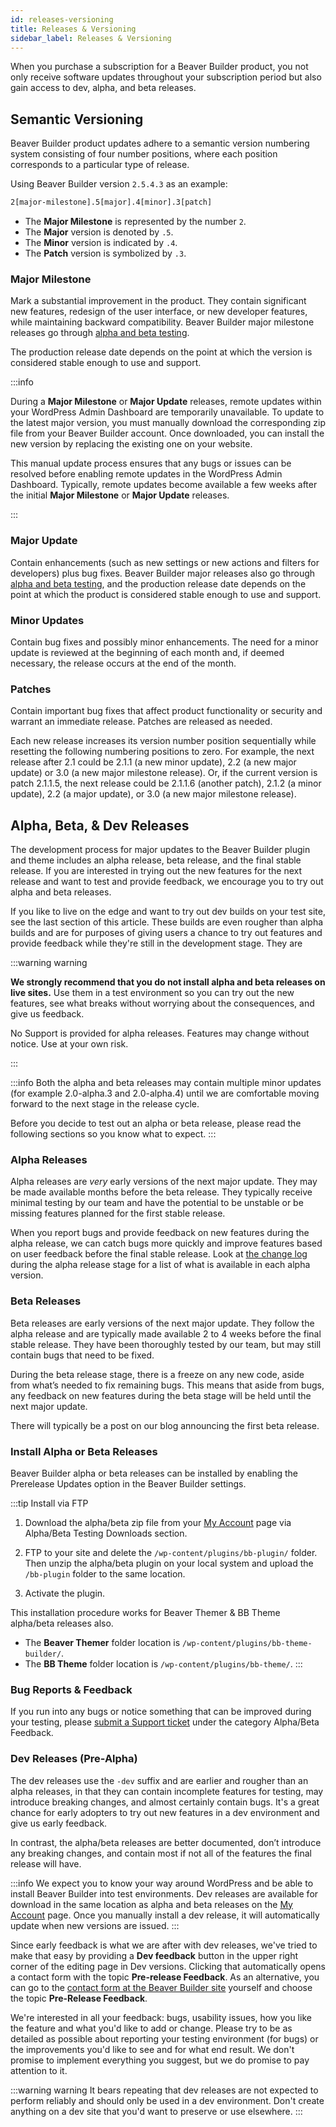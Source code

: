 ```yaml
---
id: releases-versioning
title: Releases & Versioning
sidebar_label: Releases & Versioning
---
```


When you purchase a subscription for a Beaver Builder product, you not only receive software updates throughout your subscription period but also gain access to dev, alpha, and beta releases.

## Semantic Versioning

Beaver Builder product updates adhere to a semantic version numbering system consisting of four number positions, where each position corresponds to a particular type of release.

Using Beaver Builder version `2.5.4.3` as an example:

```bash
2[major-milestone].5[major].4[minor].3[patch]
```

* The **Major Milestone** is represented by the number `2`.
* The **Major** version is denoted by `.5`.
* The **Minor** version is indicated by `.4`.
* The **Patch** version is symbolized by `.3`.

### Major Milestone

Mark a substantial improvement in the product. They contain significant new features, redesign of the user interface, or new developer features, while maintaining backward compatibility. Beaver Builder major milestone releases go through [alpha and beta testing](#alpha-beta--dev-releases).

The production release date depends on the point at which the version is considered stable enough to use and support.

:::info

During a **Major Milestone** or **Major Update** releases, remote updates within your WordPress Admin Dashboard are temporarily unavailable. To update to the latest major version, you must manually download the corresponding zip file from your Beaver Builder account. Once downloaded, you can install the new version by replacing the existing one on your website.

This manual update process ensures that any bugs or issues can be resolved before enabling remote updates in the WordPress Admin Dashboard. Typically, remote updates become available a few weeks after the initial **Major Milestone** or **Major Update** releases.

:::

### Major Update

Contain enhancements (such as new settings or new actions and filters for developers) plus bug fixes. Beaver Builder major releases also go through [alpha and beta testing](#alpha-beta--dev-releases), and the production release date depends on the point at which the product is considered stable enough to use and support.

### Minor Updates

Contain bug fixes and possibly minor enhancements. The need for a minor update is reviewed at the beginning of each month and, if deemed necessary, the release occurs at the end of the month.

### Patches

Contain important bug fixes that affect product functionality or security and warrant an immediate release. Patches are released as needed.

Each new release increases its version number position sequentially while
resetting the following numbering positions to zero. For example, the next
release after 2.1 could be 2.1.1 (a new minor update), 2.2 (a new major update) or 3.0 (a new major milestone release). Or, if the current version is patch 2.1.1.5, the next release could be 2.1.1.6 (another patch), 2.1.2 (a
minor update), 2.2 (a major update), or 3.0 (a new major milestone release).

## Alpha, Beta, & Dev Releases

The development process for major updates to the Beaver Builder plugin and theme includes an alpha release, beta release, and the final stable release. If you are interested in trying out the new features for the next release and want to test and provide feedback, we encourage you to try out alpha and beta releases.

If you like to live on the edge and want to try out dev builds on your test site, see the last section of this article. These builds are even rougher than alpha builds and are for purposes of giving users a chance to try out features and provide feedback while they're still in the development stage. They are

:::warning warning

**We strongly recommend that you do not install alpha and beta releases on live sites.** Use them in a test environment so you can try out the new features, see what breaks without worrying about the consequences, and give us feedback.

No Support is provided for alpha releases. Features may change without notice. Use at your own risk.

:::

:::info
Both the alpha and beta releases may contain multiple minor updates (for example 2.0-alpha.3 and 2.0-alpha.4) until we are comfortable moving forward to the next stage in the release cycle.

Before you decide to test out an alpha or beta release, please read the following sections so you know what to expect.
:::

### Alpha Releases

Alpha releases are *very* early versions of the next major update. They may be made available months before the beta release. They typically receive minimal testing by our team and have the potential to be unstable or be missing features planned for the first stable release.

When you report bugs and provide feedback on new features during the alpha release, we can catch bugs more quickly and improve features based on user feedback before the final stable release. Look at [the change log](https://www.wpbeaverbuilder.com/change-logs/) during the alpha release stage for a list of what is available in each alpha version.

### Beta Releases

Beta releases are early versions of the next major update. They follow the alpha release and are typically made available 2 to 4 weeks before the final stable release. They have been thoroughly tested by our team, but may still contain bugs that need to be fixed.

During the beta release stage, there is a freeze on any new code, aside from what’s needed to fix remaining bugs. This means that aside from bugs, any feedback on new features during the beta stage will be held until the next major update.

There will typically be a post on our blog announcing the first beta release.

### Install Alpha or Beta Releases

Beaver Builder alpha or beta releases can be installed by enabling the Prerelease Updates option in the Beaver Builder settings.

:::tip Install via FTP
1. Download the alpha/beta zip file from your [My Account](https://www.wpbeaverbuilder.com/my-account/) page via Alpha/Beta Testing Downloads section.

2. FTP to your site and delete the `/wp-content/plugins/bb-plugin/` folder. Then unzip the alpha/beta plugin on your local system and upload the `/bb-plugin` folder to the same location.  

3. Activate the plugin.

This installation procedure works for Beaver Themer & BB Theme alpha/beta releases also.

* The **Beaver Themer** folder location is `/wp-content/plugins/bb-theme-builder/`.
* The **BB Theme** folder location is `/wp-content/plugins/bb-theme/`.
:::

### Bug Reports & Feedback

If you run into any bugs or notice something that can be improved during your testing, please [submit a Support ticket](https://www.wpbeaverbuilder.com/beaver-builder-support/) under the category Alpha/Beta Feedback.

### Dev Releases (Pre-Alpha)

The dev releases use the `-dev` suffix and are earlier and rougher than an alpha releases, in that they can contain incomplete features for testing, may introduce breaking changes, and almost certainly contain bugs. It's a great chance for early adopters to try out new features in a dev environment and give us early feedback. 

In contrast, the alpha/beta releases are better documented, don’t introduce any breaking changes, and contain most if not all of the features the final release will have.

:::info
We expect you to know your way around WordPress and be able to install Beaver Builder into test environments. Dev releases are available for download in the same location as alpha and beta releases on the [My Account](https://www.wpbeaverbuilder.com/my-account/) page. Once you manually install a dev release, it will automatically update when new versions are issued.
:::

Since early feedback is what we are after with dev releases, we've tried to make that easy by providing a **Dev feedback** button in the upper right corner of the editing page in Dev versions. Clicking that automatically opens a contact form with the topic **Pre-release Feedback**. As an alternative, you can go to the [contact form at the Beaver Builder site](https://www.wpbeaverbuilder.com/contact/) yourself and choose the topic **Pre-Release Feedback**.

We're interested in all your feedback: bugs, usability issues, how you like the feature and what you'd like to add or change. Please try to be as detailed as possible about reporting your testing environment (for bugs) or the improvements you'd like to see and for what end result. We don't promise to implement everything you suggest, but we do promise to pay attention to it.

:::warning warning
It bears repeating that dev releases are not expected to perform reliably and should only be used in a dev environment. Don't create anything on a dev site that you'd want to preserve or use elsewhere.
:::

